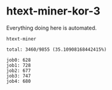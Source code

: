 # htext-miner-kor-3

Everything doing here is automated.

```
htext-miner

total: 3460/9855 (35.10908168442415%)

job0: 628
job1: 728
job2: 677
job3: 747
job4: 680
```